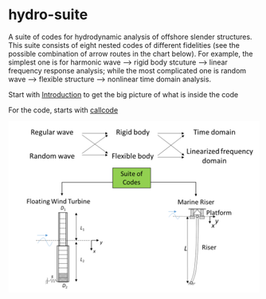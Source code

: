 # hydro-suite
A suite of codes for hydrodynamic analysis of offshore slender structures. This suite consists of eight nested codes of different fidelities (see the possible combination of arrow routes in the chart below). For example, the simplest one is for harmonic wave --> rigid body stcuture --> linear frequency response analysis; while the most complicated one is random wave --> flexible structure --> nonlinear time domain analysis. 

Start with [Introduction](/docs/ASuiteOfCodeForDynamicModellingOfSlenderOffshoreStructures.pdf) 
to get the big picture of what is inside the code 

For the code, starts with [callcode](/Codes/callcode.m)

![suite of codes flowchart](/docs/codesuite.png)

